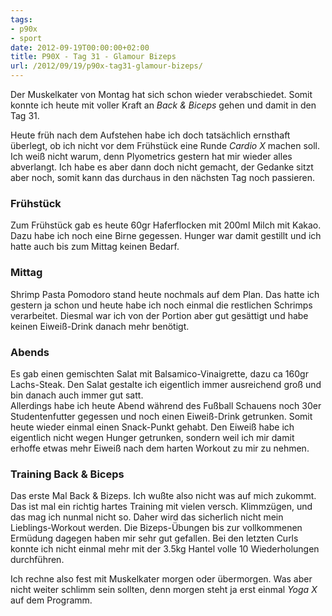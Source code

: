 ```yaml
---
tags:
- p90x
- sport
date: 2012-09-19T00:00:00+02:00
title: P90X - Tag 31 - Glamour Bizeps
url: /2012/09/19/p90x-tag31-glamour-bizeps/
---
```


Der Muskelkater von Montag hat sich schon wieder verabschiedet. Somit konnte ich heute mit voller Kraft an _Back & Biceps_ gehen und damit in den Tag 31.

Heute früh nach dem Aufstehen habe ich doch tatsächlich ernsthaft überlegt, ob ich nicht vor dem Frühstück eine Runde _Cardio X_ machen soll. Ich weiß nicht warum, denn Plyometrics gestern hat mir wieder alles abverlangt. Ich habe es aber dann doch nicht gemacht, der Gedanke sitzt aber noch, somit kann das durchaus in den nächsten Tag noch passieren.

### Frühstück
Zum Frühstück gab es heute 60gr Haferflocken mit 200ml Milch mit Kakao. Dazu habe ich noch eine Birne gegessen. Hunger war damit gestillt und ich hatte auch bis zum Mittag keinen Bedarf.

### Mittag
Shrimp Pasta Pomodoro stand heute nochmals auf dem Plan. Das hatte ich gestern ja schon und heute habe ich noch einmal die restlichen Schrimps verarbeitet. Diesmal war ich von der Portion aber gut gesättigt und habe keinen Eiweiß-Drink danach mehr benötigt.

### Abends
Es gab einen gemischten Salat mit Balsamico-Vinaigrette, dazu ca 160gr Lachs-Steak. Den Salat gestalte ich eigentlich immer ausreichend groß und bin danach auch immer gut satt.   
Allerdings habe ich heute Abend während des Fußball Schauens noch 30er Studentenfutter gegessen und noch einen Eiweiß-Drink getrunken. Somit heute wieder einmal einen Snack-Punkt gehabt. Den Eiweiß habe ich eigentlich nicht wegen Hunger getrunken, sondern weil ich mir damit erhoffe etwas mehr Eiweiß nach dem harten Workout zu mir zu nehmen.

### Training Back & Biceps
Das erste Mal Back & Bizeps. Ich wußte also nicht was auf mich zukommt.   
Das ist mal ein richtig hartes Training mit vielen versch. Klimmzügen, und das mag ich nunmal nicht so. Daher wird das sicherlich nicht mein Lieblings-Workout werden. Die Bizeps-Übungen bis zur vollkommenen Ermüdung dagegen haben mir sehr gut gefallen. Bei den letzten Curls konnte ich nicht einmal mehr mit der 3.5kg Hantel volle 10 Wiederholungen durchführen.

Ich rechne also fest mit Muskelkater morgen oder übermorgen. Was aber nicht weiter schlimm sein sollten, denn morgen steht ja erst einmal _Yoga X_ auf dem Programm.
